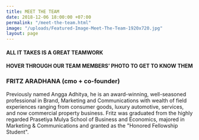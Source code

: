 ```yaml
---
title: MEET THE TEAM
date: 2018-12-06 18:00:00 +07:00
permalink: "/meet-the-team.html"
image: "/uploads/Featured-Image-Meet-The-Team-1920x720.jpg"
layout: page
---
```


<h4>ALL IT TAKES IS A GREAT TEAMWORK</h4>

<h4>HOVER THROUGH OUR TEAM MEMBERS’ PHOTO TO GET TO KNOW THEM</h4>

<h3>FRITZ ARADHANA (cmo + co-founder)</h3>
Previously named Angga Adhitya, he is an award-winning, well-seasoned professional in Brand, Marketing and Communications with wealth of field experiences ranging from consumer goods, luxury automotive, services, and now commercial property business. Fritz was graduated from the highly regarded Prasetiya Mulya School of Business and Economics, majored in Marketing & Communications and granted as the "Honored Fellowship Student".